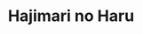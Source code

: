 --- 
title: "Hajimari no Haru"
publishdate: "2019-10-3T16:48:46+02:00"
src: "https://365manga.net/manga/hajimari-no-haru"
image: "https://data.365manga.net/images/thumbnails/1421-hajimari-no-haru.jpg"
description: "Cherish carefully... The one-sided love for Takeshi... It was originally a lucky thing to go to the same high school together... But then!?"
---